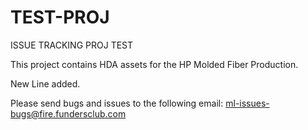# TEST-PROJ
ISSUE TRACKING PROJ TEST

This project contains HDA assets for the HP Molded Fiber Production.

New Line added.

Please send bugs and issues to the following email: ml-issues-bugs@fire.fundersclub.com
